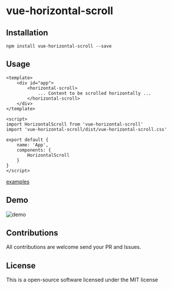 # vue-horizontal-scroll

## Installation
```
npm install vue-horizontal-scroll --save
```

## Usage
```
<template>
    <div id="app">
        <horizontal-scroll>
            ... Content to be scrolled horizontally ...
        </horizontal-scroll>
    </div>
</template>
```

```
<script>
import HorizontalScroll from 'vue-horizontal-scroll'
import 'vue-horizontal-scroll/dist/vue-horizontal-scroll.css'

export default {
    name: 'App',
    components: {
        HorizontalScroll
    }
}
</script>
```

[examples](https://github.com/ispec-inc/vue-horizontal-scroll/blob/master/examples/example.vue "examples")

## Demo
![demo](https://raw.githubusercontent.com/ispec-inc/vue-horizontal-scroll/master/src/assets/demo.gif)


## Contributions
All contributions are welcome send your PR and Issues.

## License
This is a open-source software licensed under the MIT license

